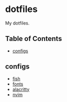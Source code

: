 # dotfiles

My dotfiles.

## Table of Contents

<!--toc:start-->

- [configs](#configs)
<!--toc:end-->

## configs

- [fish](./fish/README.md)
- [fonts](./fonts/README.md)
- [alacritty](./alacritty/README.md)
- [nvim](./nvim/README.md)
